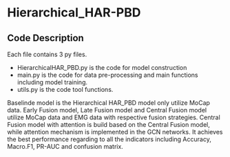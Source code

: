 # Hierarchical_HAR-PBD



## Code Description
Each file contains 3 py files.
- HierarchicalHAR_PBD.py is the code for model construction
- main.py is the code for data pre-processing and main functions including model training. 
- utils.py  is the code tool functions.


Baselinde model is the Hierarchical HAR_PBD model only utilize MoCap data. 
Early Fusion model, Late Fusion model and Central Fusion model utilize MoCap data and EMG data with respective fusion strategies. 
Central Fusion model with attention is build based on the Central Fusion model, while attention mechanism is implemented in the GCN networks. It achieves the best performance regarding to all the indicators including Accuracy, Macro.F1, PR-AUC and confusion matrix.

